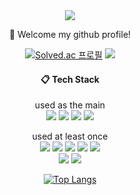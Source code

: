<div align='center'>
<img src="https://capsule-render.vercel.app/api?type=slice&color=auto&height=200&section=header&text=Haeyeon&nbsp;Github!&fontSize=90&fontColor=585c61"/>


<!--<center>### Hi there 👋</center>-->

<!--
**gaamjaa/gaamjaa** is a ✨ _special_ ✨ repository because its `README.md` (this file) appears on your GitHub profile.

Here are some ideas to get you started:

- 🔭 I’m currently working on ...
- 🌱 I’m currently learning ...
- 👯 I’m looking to collaborate on ...
- 🤔 I’m looking for help with ...
- 💬 Ask me about ...
- 📫 How to reach me: ...
- 😄 Pronouns: ...
- ⚡ Fun fact: ...
-->
 👋 Welcome my github profile!  
   
[![Solved.ac
프로필](http://mazassumnida.wtf/api/v2/generate_badge?boj=seahaeyeon)](https://solved.ac/seahaeyeon)  <img src="http://mazandi.herokuapp.com/api?handle=seahaeyeon&theme=warm"/>


####  :clipboard: Tech Stack  
used as the main  
<img src="https://img.shields.io/badge/React-61DAFB?style=for-the-badge&logo=React&logoColor=white">
<img src="https://img.shields.io/badge/HTML5-E34F26?style=for-the-badge&logo=HTML5&logoColor=white">
<img src="https://img.shields.io/badge/CSS3-1572B6?style=for-the-badge&logo=CSS3&logoColor=white">
<img src="https://img.shields.io/badge/JavaScript-F7DF1E?style=for-the-badge&logo=JavaScript&logoColor=white">


used at least once  
<img src="https://img.shields.io/badge/Next.js-000000?style=for-the-badge&logo=Next.js&logoColor=white">
<img src="https://img.shields.io/badge/Python-3776AB?style=for-the-badge&logo=Python&logoColor=white">
<img src="https://img.shields.io/badge/MySQL-4479A1?style=for-the-badge&logo=MySQL&logoColor=white">
<img src="https://img.shields.io/badge/Express-000000?style=for-the-badge&logo=Express&logoColor=white">
<img src="https://img.shields.io/badge/JAVA-007396?style=for-the-badge&logo=Java&logoColor=white"><br>
<img src="https://img.shields.io/badge/jquery-0769AD?style=for-the-badge&logo=jquery&logoColor=white">
<img src="https://img.shields.io/badge/bootstrap-7952B3?style=for-the-badge&logo=bootstrap&logoColor=white">

[![Top Langs](https://github-readme-stats.vercel.app/api/top-langs/?username=gaamjaa)](https://github.com/gaamjaa/github-readme-stats)

</div>
